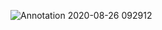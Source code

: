 ![Annotation 2020-08-26 092912](https://user-images.githubusercontent.com/52096298/91286876-aacf1f00-e797-11ea-9724-365cc7fd656f.png)
